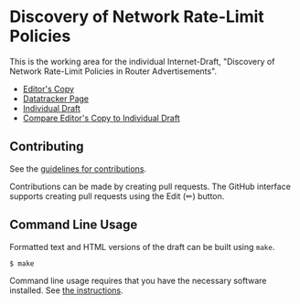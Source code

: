 # Discovery of Network Rate-Limit Policies

This is the working area for the individual Internet-Draft, "Discovery of Network Rate-Limit Policies in Router Advertisements".

* [Editor's Copy](https://boucadair.github.io/draft-xxx-ac-rate-policy-discovery/#go.draft-brw-sconepro-rate-policy-discovery.html)
* [Datatracker Page](https://datatracker.ietf.org/doc/draft-brw-sconepro-rate-policy-discovery)
* [Individual Draft](https://datatracker.ietf.org/doc/html/draft-brw-sconepro-rate-policy-discovery)
* [Compare Editor's Copy to Individual Draft](https://boucadair.github.io/draft-brw-sconepro-rate-policy-discovery/#go.draft-brw-sconepro-rate-policy-discovery.diff)


## Contributing

See the
[guidelines for contributions](https://github.com/boucadair/draft-brw-sconepro-rate-policy-discovery/blob/main/CONTRIBUTING.md).

Contributions can be made by creating pull requests.
The GitHub interface supports creating pull requests using the Edit (✏) button.


## Command Line Usage

Formatted text and HTML versions of the draft can be built using `make`.

```sh
$ make
```

Command line usage requires that you have the necessary software installed.  See
[the instructions](https://github.com/martinthomson/i-d-template/blob/main/doc/SETUP.md).

